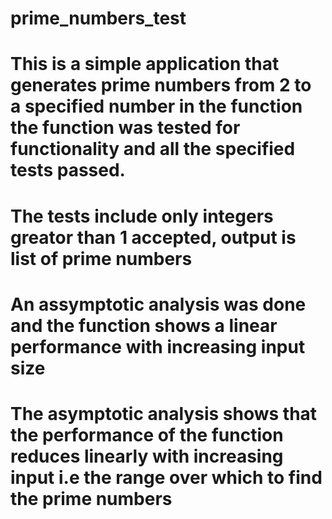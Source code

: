 # prime_numbers_test
# This is a simple application that generates prime numbers from 2 to a specified number in the function the function was tested for functionality and all the specified tests passed. 

# The tests include only integers greator than 1 accepted, output is list of prime numbers 

# An assymptotic analysis was done and the function shows a linear performance with increasing input size

# The asymptotic analysis shows that the performance of the function reduces linearly with increasing input i.e the range over which to find the prime numbers